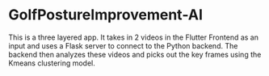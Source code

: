 # GolfPostureImprovement-AI
This is a three layered app. It takes in 2 videos in the Flutter Frontend as an input and uses a Flask server to connect to the Python backend. The backend then analyzes these videos and picks out the key frames using the Kmeans clustering model. 
